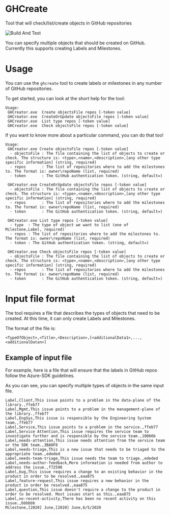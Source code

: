 # GHCreate
Tool that will check/list/create objects in GitHub repositories

![Build And Test](https://github.com/AlexGhiondea/ghcreate/workflows/Build%20And%20Test/badge.svg)

You can specify multiple objects that should be created on GitHub. Currently this supports creating Labels and Milestones.

# Usage

You can use the `ghcreate` tool to create labels or milestones in any number of GitHub repositories.

To get started, you can look at the short help for the tool:

```
Usage:
 GHCreator.exe  Create objectsFile repos [-token value]
 GHCreator.exe  CreateOrUpdate objectsFile repos [-token value]
 GHCreator.exe  List type repos [-token value]
 GHCreator.exe  Check objectsFile repos [-token value]
```

If you want to know more about a particular command, you can do that too!

```
Usage:
 GHCreator.exe Create objectsFile repos [-token value]
  - objectsFile : The file containing the list of objects to create or check. The structure is: <type>,<name>,<description>,[any other type specific information] (string, required)
  - repos       : The list of repositories where to add the milestones to. The format is: owner\repoName (list, required)
  - token       : The GitHub authentication token. (string, default=)

 GHCreator.exe CreateOrUpdate objectsFile repos [-token value]
  - objectsFile : The file containing the list of objects to create or check. The structure is: <type>,<name>,<description>,[any other type specific information] (string, required)
  - repos       : The list of repositories where to add the milestones to. The format is: owner\repoName (list, required)
  - token       : The GitHub authentication token. (string, default=)

 GHCreator.exe List type repos [-token value]
  - type  : The type of object we want to list (one of Milestone,Label, required)
  - repos : The list of repositories where to add the milestones to. The format is: owner\repoName (list, required)
  - token : The GitHub authentication token. (string, default=)

 GHCreator.exe Check objectsFile repos [-token value]
  - objectsFile : The file containing the list of objects to create or check. The structure is: <type>,<name>,<description>,[any other type specific information] (string, required)
  - repos       : The list of repositories where to add the milestones to. The format is: owner\repoName (list, required)
  - token       : The GitHub authentication token. (string, default=)
```

# Input file format

The tool requires a file that describes the types of objects that need to be created. At this time, it can only create Labels and Milestones. 

The format of the file is:
```
<TypeOfObject>,<Title>,<Description>,[<additionalData1>,...,<additionalDatan>]
```

## Example of input file

For example, here is a file that will ensure that the labels in GitHub repos follow the Azure-SDK guidelines.

As you can see, you can specify multiple types of objects in the same input file.

```
Label,Client,This issue points to a problem in the data-plane of the library.,ffeb77
Label,Mgmt,This issue points to a problem in the management-plane of the library.,ffeb77
Label,EngSys,This issue is responsible by the Engineering System team.,ffeb77
Label,Service,This issue points to a problem in the service.,ffeb77
Label,Service Attention,This issue requires the service team to investigate further and is responsible by the service team.,10066b
Label,needs-attention,This issue needs attention from the service team or the SDK team.,3BA0F8
Label,needs-triage,This is a new issue that needs to be triaged to the appropriate team.,ededed
Label,needs-team-triage,This issue needs the team to triage.,ededed
Label,needs-author-feedback,More information is needed from author to address the issue.,f72598
Label,bug,This issue requires a change to an existing behavior in the product in order to be resolved.,eaa875
Label,feature-request,This issue requires a new behavior in the product in order be resolved.,eaa875
Label,question,This issue doesn't require a change to the product in order to be resolved. Most issues start as this.,eaa875
Label,no-recent-activity,There has been no recent activity on this issue.,bbbbbb
Milestone,[2020] June,[2020] June,6/5/2020
```
